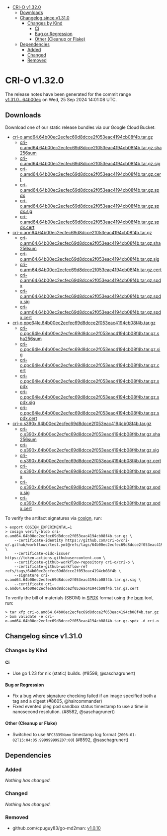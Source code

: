 - [CRI-O v1.32.0](#cri-o-v1320)
  - [Downloads](#downloads)
  - [Changelog since v1.31.0](#changelog-since-v1310)
    - [Changes by Kind](#changes-by-kind)
      - [Ci](#ci)
      - [Bug or Regression](#bug-or-regression)
      - [Other (Cleanup or Flake)](#other-cleanup-or-flake)
  - [Dependencies](#dependencies)
    - [Added](#added)
    - [Changed](#changed)
    - [Removed](#removed)

# CRI-O v1.32.0

The release notes have been generated for the commit range
[v1.31.0...64b00ec](https://github.com/cri-o/cri-o/compare/v1.31.0...v1.32.0) on Wed, 25 Sep 2024 14:01:08 UTC.

## Downloads

Download one of our static release bundles via our Google Cloud Bucket:

- [cri-o.amd64.64b00ec2ecfec69d8dcce2f053eac4194cb08f4b.tar.gz](https://storage.googleapis.com/cri-o/artifacts/cri-o.amd64.64b00ec2ecfec69d8dcce2f053eac4194cb08f4b.tar.gz)
  - [cri-o.amd64.64b00ec2ecfec69d8dcce2f053eac4194cb08f4b.tar.gz.sha256sum](https://storage.googleapis.com/cri-o/artifacts/cri-o.amd64.64b00ec2ecfec69d8dcce2f053eac4194cb08f4b.tar.gz.sha256sum)
  - [cri-o.amd64.64b00ec2ecfec69d8dcce2f053eac4194cb08f4b.tar.gz.sig](https://storage.googleapis.com/cri-o/artifacts/cri-o.amd64.64b00ec2ecfec69d8dcce2f053eac4194cb08f4b.tar.gz.sig)
  - [cri-o.amd64.64b00ec2ecfec69d8dcce2f053eac4194cb08f4b.tar.gz.cert](https://storage.googleapis.com/cri-o/artifacts/cri-o.amd64.64b00ec2ecfec69d8dcce2f053eac4194cb08f4b.tar.gz.cert)
  - [cri-o.amd64.64b00ec2ecfec69d8dcce2f053eac4194cb08f4b.tar.gz.spdx](https://storage.googleapis.com/cri-o/artifacts/cri-o.amd64.64b00ec2ecfec69d8dcce2f053eac4194cb08f4b.tar.gz.spdx)
  - [cri-o.amd64.64b00ec2ecfec69d8dcce2f053eac4194cb08f4b.tar.gz.spdx.sig](https://storage.googleapis.com/cri-o/artifacts/cri-o.amd64.64b00ec2ecfec69d8dcce2f053eac4194cb08f4b.tar.gz.spdx.sig)
  - [cri-o.amd64.64b00ec2ecfec69d8dcce2f053eac4194cb08f4b.tar.gz.spdx.cert](https://storage.googleapis.com/cri-o/artifacts/cri-o.amd64.64b00ec2ecfec69d8dcce2f053eac4194cb08f4b.tar.gz.spdx.cert)
- [cri-o.arm64.64b00ec2ecfec69d8dcce2f053eac4194cb08f4b.tar.gz](https://storage.googleapis.com/cri-o/artifacts/cri-o.arm64.64b00ec2ecfec69d8dcce2f053eac4194cb08f4b.tar.gz)
  - [cri-o.arm64.64b00ec2ecfec69d8dcce2f053eac4194cb08f4b.tar.gz.sha256sum](https://storage.googleapis.com/cri-o/artifacts/cri-o.arm64.64b00ec2ecfec69d8dcce2f053eac4194cb08f4b.tar.gz.sha256sum)
  - [cri-o.arm64.64b00ec2ecfec69d8dcce2f053eac4194cb08f4b.tar.gz.sig](https://storage.googleapis.com/cri-o/artifacts/cri-o.arm64.64b00ec2ecfec69d8dcce2f053eac4194cb08f4b.tar.gz.sig)
  - [cri-o.arm64.64b00ec2ecfec69d8dcce2f053eac4194cb08f4b.tar.gz.cert](https://storage.googleapis.com/cri-o/artifacts/cri-o.arm64.64b00ec2ecfec69d8dcce2f053eac4194cb08f4b.tar.gz.cert)
  - [cri-o.arm64.64b00ec2ecfec69d8dcce2f053eac4194cb08f4b.tar.gz.spdx](https://storage.googleapis.com/cri-o/artifacts/cri-o.arm64.64b00ec2ecfec69d8dcce2f053eac4194cb08f4b.tar.gz.spdx)
  - [cri-o.arm64.64b00ec2ecfec69d8dcce2f053eac4194cb08f4b.tar.gz.spdx.sig](https://storage.googleapis.com/cri-o/artifacts/cri-o.arm64.64b00ec2ecfec69d8dcce2f053eac4194cb08f4b.tar.gz.spdx.sig)
  - [cri-o.arm64.64b00ec2ecfec69d8dcce2f053eac4194cb08f4b.tar.gz.spdx.cert](https://storage.googleapis.com/cri-o/artifacts/cri-o.arm64.64b00ec2ecfec69d8dcce2f053eac4194cb08f4b.tar.gz.spdx.cert)
- [cri-o.ppc64le.64b00ec2ecfec69d8dcce2f053eac4194cb08f4b.tar.gz](https://storage.googleapis.com/cri-o/artifacts/cri-o.ppc64le.64b00ec2ecfec69d8dcce2f053eac4194cb08f4b.tar.gz)
  - [cri-o.ppc64le.64b00ec2ecfec69d8dcce2f053eac4194cb08f4b.tar.gz.sha256sum](https://storage.googleapis.com/cri-o/artifacts/cri-o.ppc64le.64b00ec2ecfec69d8dcce2f053eac4194cb08f4b.tar.gz.sha256sum)
  - [cri-o.ppc64le.64b00ec2ecfec69d8dcce2f053eac4194cb08f4b.tar.gz.sig](https://storage.googleapis.com/cri-o/artifacts/cri-o.ppc64le.64b00ec2ecfec69d8dcce2f053eac4194cb08f4b.tar.gz.sig)
  - [cri-o.ppc64le.64b00ec2ecfec69d8dcce2f053eac4194cb08f4b.tar.gz.cert](https://storage.googleapis.com/cri-o/artifacts/cri-o.ppc64le.64b00ec2ecfec69d8dcce2f053eac4194cb08f4b.tar.gz.cert)
  - [cri-o.ppc64le.64b00ec2ecfec69d8dcce2f053eac4194cb08f4b.tar.gz.spdx](https://storage.googleapis.com/cri-o/artifacts/cri-o.ppc64le.64b00ec2ecfec69d8dcce2f053eac4194cb08f4b.tar.gz.spdx)
  - [cri-o.ppc64le.64b00ec2ecfec69d8dcce2f053eac4194cb08f4b.tar.gz.spdx.sig](https://storage.googleapis.com/cri-o/artifacts/cri-o.ppc64le.64b00ec2ecfec69d8dcce2f053eac4194cb08f4b.tar.gz.spdx.sig)
  - [cri-o.ppc64le.64b00ec2ecfec69d8dcce2f053eac4194cb08f4b.tar.gz.spdx.cert](https://storage.googleapis.com/cri-o/artifacts/cri-o.ppc64le.64b00ec2ecfec69d8dcce2f053eac4194cb08f4b.tar.gz.spdx.cert)
- [cri-o.s390x.64b00ec2ecfec69d8dcce2f053eac4194cb08f4b.tar.gz](https://storage.googleapis.com/cri-o/artifacts/cri-o.s390x.64b00ec2ecfec69d8dcce2f053eac4194cb08f4b.tar.gz)
  - [cri-o.s390x.64b00ec2ecfec69d8dcce2f053eac4194cb08f4b.tar.gz.sha256sum](https://storage.googleapis.com/cri-o/artifacts/cri-o.s390x.64b00ec2ecfec69d8dcce2f053eac4194cb08f4b.tar.gz.sha256sum)
  - [cri-o.s390x.64b00ec2ecfec69d8dcce2f053eac4194cb08f4b.tar.gz.sig](https://storage.googleapis.com/cri-o/artifacts/cri-o.s390x.64b00ec2ecfec69d8dcce2f053eac4194cb08f4b.tar.gz.sig)
  - [cri-o.s390x.64b00ec2ecfec69d8dcce2f053eac4194cb08f4b.tar.gz.cert](https://storage.googleapis.com/cri-o/artifacts/cri-o.s390x.64b00ec2ecfec69d8dcce2f053eac4194cb08f4b.tar.gz.cert)
  - [cri-o.s390x.64b00ec2ecfec69d8dcce2f053eac4194cb08f4b.tar.gz.spdx](https://storage.googleapis.com/cri-o/artifacts/cri-o.s390x.64b00ec2ecfec69d8dcce2f053eac4194cb08f4b.tar.gz.spdx)
  - [cri-o.s390x.64b00ec2ecfec69d8dcce2f053eac4194cb08f4b.tar.gz.spdx.sig](https://storage.googleapis.com/cri-o/artifacts/cri-o.s390x.64b00ec2ecfec69d8dcce2f053eac4194cb08f4b.tar.gz.spdx.sig)
  - [cri-o.s390x.64b00ec2ecfec69d8dcce2f053eac4194cb08f4b.tar.gz.spdx.cert](https://storage.googleapis.com/cri-o/artifacts/cri-o.s390x.64b00ec2ecfec69d8dcce2f053eac4194cb08f4b.tar.gz.spdx.cert)

To verify the artifact signatures via [cosign](https://github.com/sigstore/cosign), run:

```console
> export COSIGN_EXPERIMENTAL=1
> cosign verify-blob cri-o.amd64.64b00ec2ecfec69d8dcce2f053eac4194cb08f4b.tar.gz \
    --certificate-identity https://github.com/cri-o/cri-o/.github/workflows/test.yml@refs/tags/64b00ec2ecfec69d8dcce2f053eac4194cb08f4b \
    --certificate-oidc-issuer https://token.actions.githubusercontent.com \
    --certificate-github-workflow-repository cri-o/cri-o \
    --certificate-github-workflow-ref refs/tags/64b00ec2ecfec69d8dcce2f053eac4194cb08f4b \
    --signature cri-o.amd64.64b00ec2ecfec69d8dcce2f053eac4194cb08f4b.tar.gz.sig \
    --certificate cri-o.amd64.64b00ec2ecfec69d8dcce2f053eac4194cb08f4b.tar.gz.cert
```

To verify the bill of materials (SBOM) in [SPDX](https://spdx.org) format using the [bom](https://sigs.k8s.io/bom) tool, run:

```console
> tar xfz cri-o.amd64.64b00ec2ecfec69d8dcce2f053eac4194cb08f4b.tar.gz
> bom validate -e cri-o.amd64.64b00ec2ecfec69d8dcce2f053eac4194cb08f4b.tar.gz.spdx -d cri-o
```

## Changelog since v1.31.0

### Changes by Kind

#### Ci
 - Use go 1.23 for nix (static) builds. (#8598, @saschagrunert)

#### Bug or Regression
 - Fix a bug where signature checking failed if an image specified both a tag and a digest (#8605, @haircommander)
 - Fixed evented pleg pod sandbox status timestamp to use a time in nanosecond resolution. (#8582, @saschagrunert)

#### Other (Cleanup or Flake)
 - Switched to use `RFC3339Nano` timestamp log format (`2006-01-02T15:04:05.999999999Z07:00`) (#8592, @saschagrunert)

## Dependencies

### Added
_Nothing has changed._

### Changed
_Nothing has changed._

### Removed
- github.com/cpuguy83/go-md2man: [v1.0.10](https://github.com/cpuguy83/go-md2man/tree/v1.0.10)
